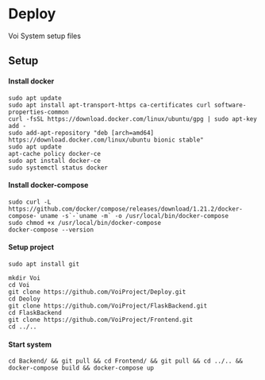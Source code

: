 # Deploy
Voi System setup files

## Setup

#### Install docker 

```
sudo apt update
sudo apt install apt-transport-https ca-certificates curl software-properties-common
curl -fsSL https://download.docker.com/linux/ubuntu/gpg | sudo apt-key add -
sudo add-apt-repository "deb [arch=amd64] https://download.docker.com/linux/ubuntu bionic stable"
sudo apt update
apt-cache policy docker-ce
sudo apt install docker-ce
sudo systemctl status docker
```

#### Install docker-compose

```
sudo curl -L https://github.com/docker/compose/releases/download/1.21.2/docker-compose-`uname -s`-`uname -m` -o /usr/local/bin/docker-compose
sudo chmod +x /usr/local/bin/docker-compose
docker-compose --version
```


#### Setup project

```
sudo apt install git

mkdir Voi
cd Voi
git clone https://github.com/VoiProject/Deploy.git
cd Deoloy
git clone https://github.com/VoiProject/FlaskBackend.git
cd FlaskBackend
git clone https://github.com/VoiProject/Frontend.git
cd ../..
```

#### Start system

```
cd Backend/ && git pull && cd Frontend/ && git pull && cd ../.. && docker-compose build && docker-compose up
```
